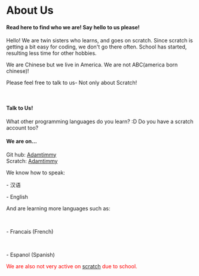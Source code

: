 
<html>
  <body>




     
<h1>About Us</h1>
<h4> Read here to find who we are! Say hello to us please!</h4>
    </head>
  <body> <p>Hello! We are twin sisters who learns, and goes on scratch. Since scratch is getting a bit easy for coding, we don't go there often. School has started, resulting less time for other hobbies.</p>
  <p> We are Chinese but we live in America. We are not ABC(america born chinese)!</p>
  <p>Please feel free to talk to us- Not only about Scratch! </p> <br>
  <h4> Talk to Us! </h4>
  <p>What other programming languages do you learn? :D Do you have a scratch account too?</p> 
  
  <h4>We are on...</h4>
  Git hub: <a href= "https://github.com/Adamtimmy">Adamtimmy</a><br>
  Scratch:  <a href= "https://scratch.mit.edu/users/AdamTimmy/"> Adamtimmy </a>
  <p> We know how to speak: </p>
  <p> -  汉语</p>
    <p> - English</p>
    <p>And are learning more languages such as:</p><br>
    <p>- Francais (French) </p> <br>
    <p>- Espanol (Spanish) </p>
     



 <p style="color : red; ">We are also not very active on <a href="https://scratch.mit.edu/"<button>scratch</button></a> due to school. </p>


 


</body>
</html>




